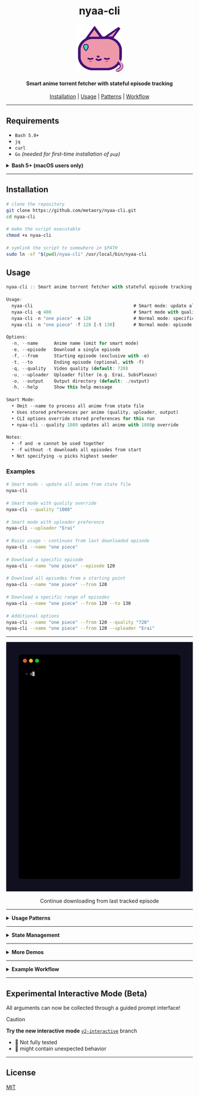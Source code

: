 <div align="center">
    <h1>nyaa-cli</h1>
    <img src=".github/logo.svg" alt="nyaa-cli" width="128" height="128">
    <h4>Smart anime torrent fetcher with stateful episode tracking</h4>
</div>

<p align="center">
  <a href="#installation">Installation</a> |
  <a href="#usage">Usage</a> |
  <a href="#usage-patterns">Patterns</a> |
  <a href="#example-workflow">Workflow</a>
</p>

---

## Requirements

- `Bash 5.0+`
- `jq`
- `curl`
- `Go` _(needed for first-time installation of `pup`)_

<details>
<summary><strong>Bash 5+ (macOS users only)</strong></summary>

This script requires <strong>Bash 5.0 or later</strong>.

On macOS, the default <code>/bin/bash</code> is too old.
Install the latest Bash with Homebrew:

```sh
brew install bash
```

Then, either:

- Run the script with the full path:

  ```sh
  /opt/homebrew/bin/bash ./nyaa-cli ...
  ```

- Or, add Homebrew Bash to your PATH (Apple Silicon):

  ```sh
  echo 'export PATH="/opt/homebrew/bin:$PATH"' >> ~/.zshrc
  source ~/.zshrc
  ```

  (For Intel Macs, use <code>/usr/local/bin</code>)

Check your Bash version:

```sh
bash --version
```

It should say `5.x` or later

</details>

---

## Installation

```sh
# clone the repository
git clone https://github.com/metaory/nyaa-cli.git
cd nyaa-cli

# make the script executable
chmod +x nyaa-cli

# symlink the script to somewhere in $PATH
sudo ln -sf "$(pwd)/nyaa-cli" /usr/local/bin/nyaa-cli
```

## Usage

```dart
nyaa-cli :: Smart anime torrent fetcher with stateful episode tracking

Usage:
  nyaa-cli                                      # Smart mode: update all anime
  nyaa-cli -q 480                               # Smart mode with quality override
  nyaa-cli -n "one piece" -e 120                # Normal mode: specific episode
  nyaa-cli -n "one piece" -f 120 [-t 130]       # Normal mode: episode range

Options:
  -n, --name      Anime name (omit for smart mode)
  -e, --episode   Download a single episode
  -f, --from      Starting episode (exclusive with -e)
  -t, --to        Ending episode (optional, with -f)
  -q, --quality   Video quality (default: 720)
  -u, --uploader  Uploader filter (e.g. Erai, SubsPlease)
  -o, --output    Output directory (default: ./output)
  -h, --help      Show this help message

Smart Mode:
  • Omit --name to process all anime from state file
  • Uses stored preferences per anime (quality, uploader, output)
  • CLI options override stored preferences for this run
  • nyaa-cli --quality 1080 updates all anime with 1080p override

Notes:
  • -f and -e cannot be used together
  • -f without -t downloads all episodes from start
  • Not specifying -u picks highest seeder
```

### Examples

```bash
# Smart mode - update all anime from state file
nyaa-cli

# Smart mode with quality override
nyaa-cli --quality "1080"

# Smart mode with uploader preference
nyaa-cli --uploader "Erai"

# Basic usage - continues from last downloaded episode
nyaa-cli --name "one piece"

# Download a specific episode
nyaa-cli --name "one piece" --episode 120

# Download all episodes from a starting point
nyaa-cli --name "one piece" --from 120

# Download a specific range of episodes
nyaa-cli --name "one piece" --from 120 --to 130

# Additional options
nyaa-cli --name "one piece" --from 120 --quality "720"
nyaa-cli --name "one piece" --from 120 --uploader "Erai"
```

---

<div align="center">
   <img src=".github/demos/auto-continue.gif" alt="Auto-Continue">
   <p>Continue downloading from last tracked episode</p>
</div>

---

<details id="usage-patterns">
<summary><strong>Usage Patterns</strong></summary>

The script supports five main usage patterns:

1. **Smart Mode** (no `--name` provided)
   - Updates all anime from the state file automatically
   - Uses stored preferences (quality, uploader) per anime
   - CLI options override stored preferences for this run
   - Example: `nyaa-cli` or `nyaa-cli --quality 1080`

2. **Continue from Last Episode** (`--name` only)
   - Automatically continues from the last downloaded episode
   - If no previous episodes found, starts from episode 1
   - Uses state file to track progress

3. **Single Episode** (`--episode`)
   - Downloads a specific episode
   - Cannot be used with `--from` or `--to`
   - Example: `--episode 120`

4. **From Episode to Present** (`--from` without `--to`)
   - Downloads all available episodes from the starting point
   - Continues until no more episodes are found
   - Example: `--from 120`

5. **Episode Range** (`--from` and `--to`)
   - Downloads episodes within a specific range
   - `--to` must be greater than `--from`
   - Example: `--from 120 --to 130`
   </details>

---

<details>
<summary><strong>State Management</strong></summary>

The script maintains a state file at `~/.local/state/nyaa-cli/progress` to track the last downloaded episode for each anime. The state file is a TSV (Tab-Separated Values) file where:

- First column: Normalized anime name
- Second column: Last downloaded episode number

Example state file:

```
one+piece 1278
solo+leveling 18
witch+watch 21 quality:480
```

The state is automatically updated whenever an episode is downloaded, and is used to:

- Continue from the last downloaded episode when no episode is specified
- Track progress across multiple runs
- Start from episode 1 for new anime

</details>

---

<details>
<summary><strong>More Demos</strong></summary>
<div align="center">
   <div>
      <h3>Single Episode</h3>
      <img src=".github/demos/single-episode.gif" alt="Single Episode" width="90%">
      <p>Download a specific episode by number</p>
   </div>
   <hr>
   <div>
      <h3>Episode Range</h3>
      <img src=".github/demos/range.gif" alt="Episode Range" width="90%">
      <p>Download multiple episodes within a range</p>
   </div>
   <hr>
   <div>
      <h3>From Episode</h3>
      <img src=".github/demos/from-episode.gif" alt="From" width="90%">
      <p>Download all episodes from a starting point</p>
   </div>
  <div>
    <h3>Smart Mode</h3>
    <img src=".github/demos/smart-mode.gif" alt="Smart Mode">
    <p>Download all anime episodes with stored preferences</p>
  </div>
</div>
</details>

---

<details id="example-workflow">
<summary><strong>Example Workflow</strong></summary>

You can use `nyaa-cli` to automate your anime downloads with a torrent client that supports directory watching. For example, with **rtorrent**, you can configure it to watch a directory for new `.torrent` files. When a torrent file is placed there, rtorrent will automatically start downloading it.

A typical workflow:

1. Configure your torrent client (e.g., rtorrent) to watch a directory (e.g., `~/watch/torrents`).

2. Create a script to download new episodes (e.g., `~/bin/update-anime.sh`):

   ```sh
   #!/bin/bash

   # Update One Piece
   nyaa-cli --name "one piece" --output ~/watch/torrents

   # Update Solo Leveling
   nyaa-cli --name "solo leveling" --output ~/watch/torrents
   ```

3. Make the script executable:

   ```sh
   chmod +x ~/bin/update-anime.sh
   ```

4. Add a weekly cronjob to run the script (e.g., every Sunday at 2 AM):

   ```sh
   # Edit crontab
   crontab -e

   # Add this line
   0 2 * * 0 ~/bin/update-anime.sh
   ```

The script will:

- Use the state file to automatically continue from the last downloaded episode
- Download new episodes if available
- Save torrent files with normalized filenames (lowercase, no spaces, no special characters)
- Your torrent client will pick up the new files and start downloading automatically

Many other torrent clients also support directory watching for automation.

</details>

---

## Experimental Interactive Mode (Beta)

All arguments can now be collected through a guided prompt interface!

> [!CAUTION]
> **Try the new interactive mode** [`v2-interactive`](https://github.com/metaory/nyaa-cli/tree/v2-interactive) branch
>
> - 🚧 Not fully tested
> - 🚧 might contain unexpected behavior

---

## License

[MIT](LICENSE)
